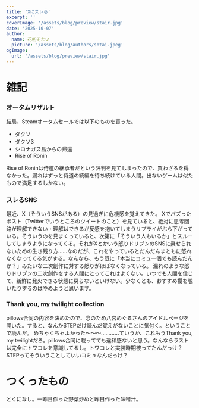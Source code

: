 ```yaml
---
title: 'Xにスレる'
excerpt: ''
coverImage: '/assets/blog/preview/stair.jpg'
date: '2025-10-07'
author:
  name: 花初そたい
  picture: '/assets/blog/authors/sotai.jpeg'
ogImage:
  url: '/assets/blog/preview/stair.jpg'
---
```

# 雑記
### オータムリザルト
結局、Steamオータムセールでは以下のものを買った。
- ダクソ
- ダクソ3
- シロナガス島からの帰還
- Rise of Ronin

Rise of Roninは侍道の継承者だという評判を見てしまったので、買わざるを得なかった。漏れはずっと侍道の続編を待ち続けている人間。出ないゲームは似たもので満足するしかない。

### スレるSNS
最近、X（そういうSNSがある）の見過ぎに危機感を覚えてきた。
Xでバズったポスト（Twitterでいうところのツイートのこと）を見ていると、絶対に思考回路が理解できない・理解はできるが反感を抱いてしまうリプライがぶら下がっている。そういうのを見まくっていると、次第に「そういう人もいるか」とスルーしてしまうようになってくる。それがXとかいう怒りドリブンのSNSに乗せられないための生き残り方……なのだが、これをやっているとだんだんまともに怒れなくなってくる気がする。なんなら、もう既に「本当にコミュ一個でも読んだんか？」みたいな二次創作に対する怒りがほぼなくなっている。
漏れのような怒りドリブンの二次創作をする人間にとってこれはよくない。いつでも人間を信じて、新鮮に発火できる状態に戻らないといけない。少なくとも、おすすめ欄を覗いたりするのはやめようと思います。

### Thank you, my twilight collection
pillows合同の内容を決めたので、念のため八宮めぐるさんのアイドルページを開いた。すると、なんかSTEPだけ読んだ覚えがないことに気付く。ということで読んだ。
めちゃくちゃよかった～～～…………ていうか、これもうThank you, my twilightだろ。pillows合同に載ってても違和感ないと思う。なんならラストは完全にトワコレを意識してるし。トワコレと実装時期被ってたんだっけ？　STEPってそういうことしていいコミュなんだっけ？

# つくったもの
とくになし。一昨日作った野菜炒めと昨日作った味噌汁。